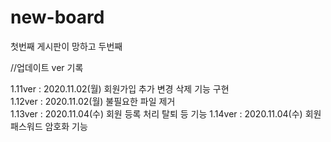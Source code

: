 # new-board
첫번째 게시판이 망하고 두번째 


//업데이트 ver 기록

1.11ver : 2020.11.02(월) 회원가입 추가 변경 삭제 기능 구현     
1.12ver : 2020.11.02(월) 불필요한 파일 제거    
1.13ver : 2020.11.04(수) 회원 등록 처리 탈퇴 등 기능 
1.14ver : 2020.11.04(수) 회원 패스워드 암호화 기능 
